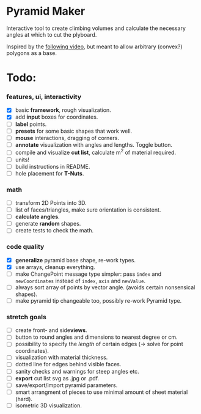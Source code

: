 # Pyramid Maker

Interactive tool to create climbing volumes and calculate the necessary angles at which to cut the plyboard.

Inspired by the [following video](https://www.youtube.com/watch?v=Lp2mkK2qPTc), but meant to allow arbitrary (convex?) polygons as a base.

# Todo:

### features, ui, interactivity

- [x] basic **framework**, rough visualization.
- [x] add **input** boxes for coordinates.
- [ ] **label** points.
- [ ] **presets** for some basic shapes that work well.
- [ ] **mouse** interactions, dragging of corners.
- [ ] **annotate** visualization with angles and lengths. Toggle button.
- [ ] compile and visualize **cut list**, calculate m<sup>2</sup> of material required.
- [ ] units!
- [ ] build instructions in README.
- [ ] hole placement for **T-Nuts**.

### math

- [ ] transform 2D Points into 3D.
- [ ] list of faces/triangles, make sure orientation is consistent.
- [ ] **calculate angles**.
- [ ] generate **random** shapes.
- [ ] create tests to check the math.

### code quality

- [x] **generalize** pyramid base shape, re-work types.
- [x] use arrays, cleanup everything.
- [ ] make ChangePoint message type simpler: pass `index` and `newCoordinates` instead of `index`, `axis` and `newValue`.
- [ ] always sort array of points by vector angle. (avoids certain nonsensical shapes).
- [ ] make pyramid tip changeable too, possibly re-work Pyramid type.

### stretch goals

- [ ] create front- and side**views**.
- [ ] button to round angles and dimensions to nearest degree or cm.
- [ ] possibility to specify the _length_ of certain edges (-> solve for point coordinates).
- [ ] visualization with material thickness.
- [ ] dotted line for edges behind visible faces.
- [ ] sanity checks and warnings for steep angles etc.
- [ ] **export** cut list svg as .jpg or .pdf.
- [ ] save/export/import pyramid parameters.
- [ ] smart arrangment of pieces to use minimal amount of sheet material (hard).
- [ ] isometric 3D visualization.

